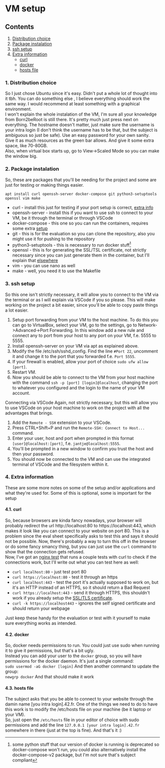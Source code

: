 # VM setup

## Contents

1. [Distribution choice](#1-distribution-choice)
2. [Package instalation](#2-package-instalation)
3. [ssh setup](#3-ssh-setup)
4. [Extra information](#4-extra-information)
	- [curl](#41-curl)
	- [docker](#42-docker)
	- [hosts file](#43-hosts-file)

### 1. Distribution choice

So I just chose Ubuntu since it's easy. Didn't put a whole lot of thought into it tbh. You can do something else , I believe everything should work the same way. I would recommend at least something with a graphical environment.  
I won't explain the whole instalation of the VM, I'm sure all your knowledge from Born2beRoot is still there. It's pretty much just press next on everything. The hostname doesn't matter, just make sure the username is your intra login (I don't think the username has to be that, but the subject is ambiguous so just be safe).  Use an easy password for your own sanity.  
Give it as much resources as the green bar allows. And give it some extra space, like 70-80GB.  
Also, when virtual box starts up, go to View->Scaled Mode so you can make the window big.

### 2. Package instalation

So, these are packages that you'll be needing for the project and some are just for testing or making things easier.  
```
apt install curl openssh-server docker-compose git python3-setuptools openssl vim make
```
- curl - install this just for testing if your port setup is correct, [extra info](#curl)
- openssh-server - install this if you want to use ssh to connect to your VM, be it through the terminal or through VSCode
- docker-compose - this one so you can run the containers, requires some extra [setup](#docker)
- git - this is for the evaluation so you can clone the repository, also you might use it for pushing to the repository
- python3-setuptools - this is necessary to run docker stuff[^1]
- openssl - this is for generating the SSL/TSL certificate, not strictly necessary since you can just generate them in the container, but I'll explain that [elsewhere](./srcs/requirements/nginx/README.md#3-ssltls-certificate)
- vim - you can use nano as well
- make - well, you need it to use the Makefile

### 3. ssh setup

So this one isn't strictly necessary, it will allow you to connect to the VM via the terminal or as I will explain via VSCode if you so please. This will make working on the project a bit easier, since you'll be able to copy paste things a lot easier.  

1. Setup port forwarding from your VM to the host machine. To do this you can go to VirtualBox, select your VM, go to the settings, go to Network->Advanced->Port Forwarding. In this window add a new rule and connect any to port from your host to any port on your VM, f.e. 5555 to 5555.
2. Install openssh-server on your VM via apt as explained above.
3. Modify the file /etc/ssh/sshd_config. Find the line `#Port 22`, uncomment it and change it to the port that you forwarded f.e. `Port 5555`.
4. If your firewall is enabled, allow your port of choice `sudo ufw allow [port]`.
5. Restart VM.
6. Now you should be able to connect to the VM from your host machine with the command `ssh -p [port] [login]@localhost`, changing the port to whatever you configured and the login to the name of your VM account.

Connecting via VSCode
Again, not strictly necessary, but this will allow you to use VSCode on your host machine to work on the project with all the advantages that brings.

1. Add the `Remote - SSH` extension to your VSCode.
2. Press CTRL+Shift+P and run the `Remote-SSH: Connect to Host...` command.
3. Enter your user, host and port when prompted in this format `[user]@localhost:[port]`, f.e. `jantje@localhost:5555`.
4. You'll be prompted in a new window to confirm you trust the host and then your password.
5. You should now be connected to the VM and can use the integrated terminal of VSCode and the filesystem within it.

### 4. Extra information

These are some more notes on some of the setup and/or applications and what they're used for. Some of this is optional, some is important for the setup

#### 4.1. curl

So, because browsers are kinda fancy nowadays, your browser will probably redirect the url http://localhost:80 to https://localhost:443, which makes it look like you can connect to your website on port 80. This is a problem since the eval sheet specifically asks to test this and says it should not be possible. Now, there's probably a way to turn this off in the browser or do some fancy smancy thing, but you can just use the `curl` command to show that the connection gets refused.  
Now, I've got an [nginx test](./nginxtest.sh) that runs a couple tests with curl to check if the connections work, but I'll write out what you can test here as well:  
- `curl localhost:80` - just test port 80
- `curl https://localhost:80` - test it through an https
- `curl localhost:443` - test the port it's actually supposed to work on, but it's an HTTP instead of an HTTPS, so it should return a Bad Request
- `curl https://localhost:443` - send it through HTTPS, this shouldn't work if you already setup the [SSL/TLS certificate](./srcs/requirements/nginx/README.md#3-ssltls-certificate).
- `curl -k https://localhost443` - ignores the self signed certificate and should return your webpage

Just keep these handy for the evaluation or test with it yourself to make sure everything works as intended.

#### 4.2. docker

So, docker needs permissions to run. You could just use sudo when running it to give it permissions, but that's a bit ugly.  
Instead you can add your user to the `docker` group, so you will have permissions for the docker daemon. It's just a single command:  
`sudo usermod -aG docker [login]`
And then another command to update the group:  
`newgrp docker`
And that should make it work

#### 4.3. hosts file

The subject asks that you be able to connect to your website through the damin name [you intra login].42.fr. One of the things we need to do to have this work is to modify the /etc/hosts file on your machine (be it laptop or your VM).  
So, just open the `/etc/hosts` file in your editor of choice with sudo permissions and add the line `127.0.0.1 [your intra login].42.fr` somewhere in there (just at the top is fine). And that's it :)

[^1]: some python stuff that our version of docker is running is deprecated so docker-compose won't run, you could also alternatively install the docker-compose-v2 package, but I'm not sure that's subject compliant